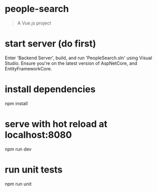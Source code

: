 # people-search
> A Vue.js project

# start server (do first)
Enter 'Backend Server', build, and run 'PeopleSearch.sln' using Visual Studio.
Ensure you're on the latest version of AspNetCore, and EntityFrameworkCore.

# install dependencies
npm install

# serve with hot reload at localhost:8080
npm run dev

# run unit tests
npm run unit